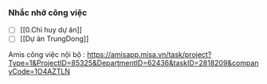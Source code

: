 
### Nhắc nhỡ công việc
- [ ] [[0.Chỉ huy dự án]]
- [ ] [[Dự án TrungDong]]

 Amis công việc nội bộ : https://amisapp.misa.vn/task/project?Type=1&ProjectID=85325&DepartmentID=62436&taskID=2818209&companyCode=1O4AZTLN

